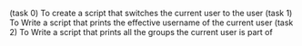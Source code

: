(task 0) To create  a script that switches the current user to the user
(task 1) To Write a script that prints the effective username of the current user
(task 2) To Write a script that prints all the groups the current user is part of
